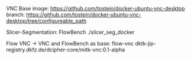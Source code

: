 VNC
Base image: https://github.com/tostein/docker-ubuntu-vnc-desktop branch: https://github.com/tostein/docker-ubuntu-vnc-desktop/tree/configureable_path

Slicer-Segmentation: FlowBench
./slicer_seg_docker

Flow VNC
-> VNC and FlowBench as base: flow-vnc dktk-jip-registry.dkfz.de/dcipher-core/mitk-vnc:0.1-alpha
